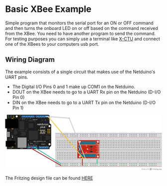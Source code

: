 # Basic XBee Example
Simple program that monitors the serial port for an ON or OFF command and then turns the onboard LED on or off based on the command received from the XBee.  You need to have another program to send the command.  For testing purposes you can simply use a terminal like [X-CTU](http://www.digi.com/products/wireless-wired-embedded-solutions/zigbee-rf-modules/xctu) and connect one of the XBees to your computers usb port.

## Wiring Diagram

The example consists of a single circuit that makes use of the Netduino's UART pins.

* The Digital I/O Pins 0 and 1 make up COM1 on the Netduino.
* DOUT on the XBee needs to go to a UART Rx pin on the Netduino (D-I/O Pin 0)
* DIN on the XBee needs to go to a UART Tx pin on the Netduino (D-I/O Pin 1)

![wiring_diagram](Docs/Diagram_Small.png)

The Fritzing design file can be found [HERE](Docs/NetduinoXBee.fzz)

